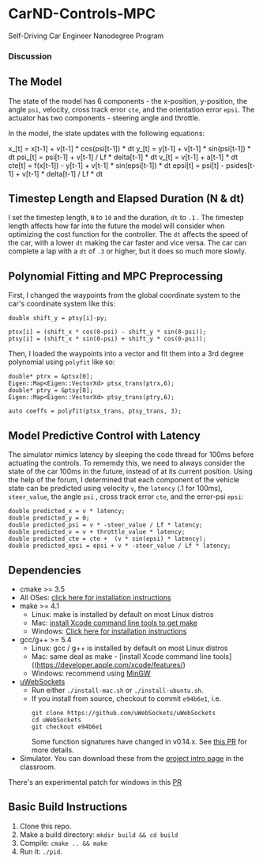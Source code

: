 # CarND-Controls-MPC
Self-Driving Car Engineer Nanodegree Program

### Discussion


## The Model

The state of the model has 6 components - the x-position, y-position, the angle `psi`, velocity, cross track error `cte`, and the orientation error `epsi`.
The actuator has two components - steering angle and throttle.

In the model, the state updates with the following equations:

x_[t] = x[t-1] + v[t-1] * cos(psi[t-1]) * dt
y_[t] = y[t-1] + v[t-1] * sin(psi[t-1]) * dt
psi_[t] = psi[t-1] + v[t-1] / Lf * delta[t-1] * dt
v_[t] = v[t-1] + a[t-1] * dt
cte[t] = f(x[t-1]) - y[t-1] + v[t-1] * sin(epsi[t-1]) * dt
epsi[t] = psi[t] - psides[t-1] + v[t-1] * delta[t-1] / Lf * dt


## Timestep Length and Elapsed Duration (N & dt)

I set the timestep length, `N` to `10` and the duration, `dt` to `.1` . The timestep length affects how far into the future the model will consider when optimizing the cost function for the controller.  The `dt` affects the speed of the car, with a lower `dt` making the car faster and vice versa.  The car can complete a lap with a `dt` of `.3` or higher, but it does so much more slowly.

## Polynomial Fitting and MPC Preprocessing

First, I changed the waypoints from the global coordinate system to the car's coordinate system like this:

```double shift_x = ptsx[i]-px;
double shift_y = ptsy[i]-py;

ptsx[i] = (shift_x * cos(0-psi) - shift_y * sin(0-psi));
ptsy[i] = (shift_x * sin(0-psi) + shift_y * cos(0-psi));
```

Then, I loaded the waypoints into a vector and fit them into a 3rd degree polynomial using `polyfit` like so:

```          
double* ptrx = &ptsx[0];
Eigen::Map<Eigen::VectorXd> ptsx_trans(ptrx,6);
double* ptry = &ptsy[0];
Eigen::Map<Eigen::VectorXd> ptsy_trans(ptry,6);          

auto coeffs = polyfit(ptsx_trans, ptsy_trans, 3);
```

## Model Predictive Control with Latency

The simulator mimics latency by sleeping the code thread for 100ms before actuating the controls.  To rememdy this, we need to always consider the state of the car 100ms in the future, instead of at its current position.  Using the help of the forum, I determined that each component of the vehicle state can be predicted using velocity `v`, the `latency` (.1 for 100ms), `steer_value`, the angle `psi` , cross track error `cte`, and the error-psi `epsi`:

```
double predicted_x = v * latency;
double predicted_y = 0;
double predicted_psi = v * -steer_value / Lf * latency;  
double predicted_v = v + throttle_value * latency;
double predicted_cte = cte +  (v * sin(epsi) * latency);
double predicted_epsi = epsi + v * -steer_value / Lf * latency;
```

## Dependencies

* cmake >= 3.5
 * All OSes: [click here for installation instructions](https://cmake.org/install/)
* make >= 4.1
  * Linux: make is installed by default on most Linux distros
  * Mac: [install Xcode command line tools to get make](https://developer.apple.com/xcode/features/)
  * Windows: [Click here for installation instructions](http://gnuwin32.sourceforge.net/packages/make.htm)
* gcc/g++ >= 5.4
  * Linux: gcc / g++ is installed by default on most Linux distros
  * Mac: same deal as make - [install Xcode command line tools]((https://developer.apple.com/xcode/features/)
  * Windows: recommend using [MinGW](http://www.mingw.org/)
* [uWebSockets](https://github.com/uWebSockets/uWebSockets)
  * Run either `./install-mac.sh` or `./install-ubuntu.sh`.
  * If you install from source, checkout to commit `e94b6e1`, i.e.
    ```
    git clone https://github.com/uWebSockets/uWebSockets 
    cd uWebSockets
    git checkout e94b6e1
    ```
    Some function signatures have changed in v0.14.x. See [this PR](https://github.com/udacity/CarND-MPC-Project/pull/3) for more details.
* Simulator. You can download these from the [project intro page](https://github.com/udacity/self-driving-car-sim/releases) in the classroom.

There's an experimental patch for windows in this [PR](https://github.com/udacity/CarND-PID-Control-Project/pull/3)

## Basic Build Instructions

1. Clone this repo.
2. Make a build directory: `mkdir build && cd build`
3. Compile: `cmake .. && make`
4. Run it: `./pid`. 